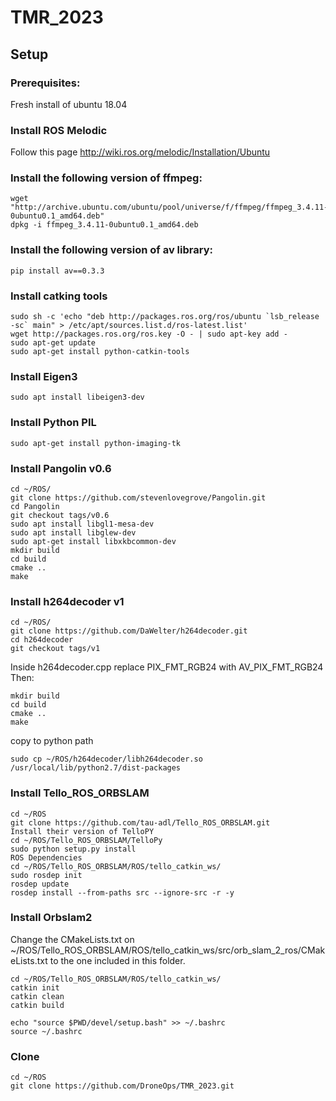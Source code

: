 # TMR_2023



## Setup

### Prerequisites:
Fresh install of ubuntu 18.04

### Install ROS Melodic 
Follow this page
http://wiki.ros.org/melodic/Installation/Ubuntu

### Install the following version of ffmpeg:

```
wget "http://archive.ubuntu.com/ubuntu/pool/universe/f/ffmpeg/ffmpeg_3.4.11-0ubuntu0.1_amd64.deb"
dpkg -i ffmpeg_3.4.11-0ubuntu0.1_amd64.deb
```

### Install the following version of av library:
```
pip install av==0.3.3
```

### Install catking tools
```
sudo sh -c 'echo "deb http://packages.ros.org/ros/ubuntu `lsb_release -sc` main" > /etc/apt/sources.list.d/ros-latest.list'
wget http://packages.ros.org/ros.key -O - | sudo apt-key add -
sudo apt-get update
sudo apt-get install python-catkin-tools
```
### Install Eigen3
```
sudo apt install libeigen3-dev
```
### Install Python PIL
```
sudo apt-get install python-imaging-tk
```
### Install Pangolin v0.6
```
cd ~/ROS/
git clone https://github.com/stevenlovegrove/Pangolin.git
cd Pangolin
git checkout tags/v0.6
sudo apt install libgl1-mesa-dev
sudo apt install libglew-dev
sudo apt-get install libxkbcommon-dev
mkdir build
cd build
cmake ..
make
```
### Install h264decoder v1
```
cd ~/ROS/
git clone https://github.com/DaWelter/h264decoder.git
cd h264decoder
git checkout tags/v1
```
Inside h264decoder.cpp replace PIX_FMT_RGB24 with AV_PIX_FMT_RGB24
Then:
```
mkdir build
cd build
cmake ..
make
```
copy to python path
```
sudo cp ~/ROS/h264decoder/libh264decoder.so /usr/local/lib/python2.7/dist-packages
```
### Install Tello_ROS_ORBSLAM
```
cd ~/ROS
git clone https://github.com/tau-adl/Tello_ROS_ORBSLAM.git
Install their version of TelloPY
cd ~/ROS/Tello_ROS_ORBSLAM/TelloPy
sudo python setup.py install
ROS Dependencies
cd ~/ROS/Tello_ROS_ORBSLAM/ROS/tello_catkin_ws/
sudo rosdep init
rosdep update
rosdep install --from-paths src --ignore-src -r -y
```
### Install Orbslam2
Change the CMakeLists.txt on ~/ROS/Tello_ROS_ORBSLAM/ROS/tello_catkin_ws/src/orb_slam_2_ros/CMakeLists.txt  to the one included in this folder.
```
cd ~/ROS/Tello_ROS_ORBSLAM/ROS/tello_catkin_ws/
catkin init
catkin clean
catkin build
```
```
echo "source $PWD/devel/setup.bash" >> ~/.bashrc
source ~/.bashrc
```
### Clone
```
cd ~/ROS
git clone https://github.com/DroneOps/TMR_2023.git
```


